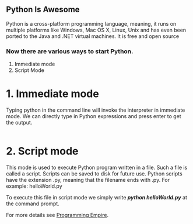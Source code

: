 ## Python Is Awesome

Python is a cross-platform programming language, meaning, it runs on multiple platforms like Windows, Mac OS X, Linux, Unix and has even been ported to the Java and .NET virtual machines. It is free and open source

### Now there are various ways to start Python.

1. Immediate mode
2. Script Mode

# 1. Immediate mode
Typing python in the command line will invoke the interpreter in immediate mode. We can directly type in Python expressions and press enter to get the output.

```>>>

```

# 2. Script mode
This mode is used to execute Python program written in a file. Such a file is called a script. Scripts can be saved to disk for future use. Python scripts have the extension .py, meaning that the filename ends with .py.
For example: helloWorld.py

To execute this file in script mode we simply write ***python helloWorld.py*** at the command prompt.


For more details see [Programming Empire](https://www.programmingempire.tk/).
